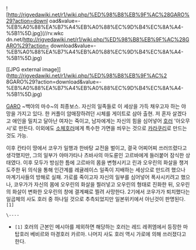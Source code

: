 ![http://rigvedawiki.net/r1/wiki.php/%ED%98%B8%EB%9F%AC%28GARO%29?action=downl
oad&value=-%EB%A0%88%EA%B7%A4%EB%A0%88%EC%9D%B4%EC%8A%A4-%5B1%5D.jpg](//rv.wkc
dn.net/http://rigvedawiki.net/r1/wiki.php/%ED%98%B8%EB%9F%AC%28GARO%29?action=
download&value=-%EB%A0%88%EA%B7%A4%EB%A0%88%EC%9D%B4%EC%8A%A4-%5B1%5D.jpg)

[[JPG external image]](http://rigvedawiki.net/r1/wiki.php/%ED%98%B8%EB%9F%AC%2
8GARO%29?action=download&value=-%EB%A0%88%EA%B7%A4%EB%A0%88%EC%9D%B4%EC%8A%A4-
%5B1%5D.jpg)

[GARO](GARO.md) ~백야의 마수~의 최종보스. 자신의 일족들로 이 세상을 가득 채우고자 하는 야망을 가지고 있다. 한 커플이
암매장하려던 시체를 게이트로 삼아 출현. 저 혼자 살겠다고 애인을 밀치고 달아난 여자는 죽이고, 남자에게는 자신의 힘을 심어넣어
[호러](%ED%98%B8%EB%9F%AC%28GARO%29.md) '아오무시'로 만든다. 이외에도 [소체호러](%ED%98%B8%EB%9F%AC%28GARO%29#s-2.1.1.md)에게 특수한 가면을 씌우는 것으로
[카라쿠리](%EC%B9%B4%EB%9D%BC%EC%BF%A0%EB%A6%AC%28GARO%29.md)로 만드는 것도 가능.

이후 칸타이 땅에서 코우가 일행과 한바탕 교전을 벌이고, 결국 어찌어찌 쓰러뜨렸다고 생각했지만, 그의 일부가 야마가타나 츠바사의 마도륜인
고르바에게 들러붙어 잠식한 상태였다. 이후 모두가 방심한 틈에 고르바의 몸을 변형시키고 린과 오우린의 화살을 챙겨 도주한 뒤 의식을 통해
인간계를 레귤레이스 일족이 지배하는 세상으로 만드려 했으나 마계기사들의 방해로 실패. 가로를 죽이고자 자신의 일부를 심어넣어 폭사시키려고
했으나, 코우가가 자신의 몸에 오우린의 화살을 찔러넣고 오우린의 형태로 진화한 뒤, 오우린의 화살이 변화한 오우린의 창에 결계째로 찔려
사망한다. 2기에서 코우가가 퇴치했다는 일곱체의 사도 호러 중 하나일 것으로 추측되었지만 일본위키에서 아닌것이 판명된다.`[1]`

`\----`

  * `[1]` 호러의 근본인 메시아를 제외하면 해당하는 호러는 레드 레퀴엠에서 등장한 마탑호러 베비르와 마경호러 카르마. 나머지 사도 호러 역시 가로에 의해 쓰러졌다고 한다.

